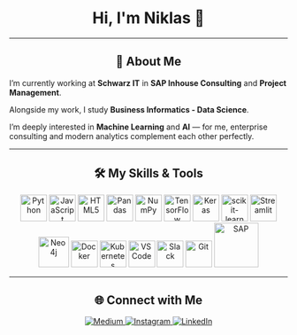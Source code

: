 <h1 align="center">Hi, I'm Niklas 👋</h1>

---
<h2 align="center">🚀 About Me</h2>
<p align="center">

I’m currently working at <b>Schwarz IT</b> in <b>SAP Inhouse Consulting</b> and <b>Project Management</b>.  

Alongside my work, I study <b>Business Informatics - Data Science</b>.  

I’m deeply interested in <b>Machine Learning</b> and <b>AI</b> — for me, enterprise consulting and modern analytics complement each other perfectly.
</p>

---
<h2 align="center">🛠 My Skills & Tools</h2>
<p align="center">
<!-- Core -->
<img src="https://cdn.jsdelivr.net/gh/devicons/devicon/icons/python/python-original.svg" alt="Python" width="48" height="48"/>
<img src="https://cdn.jsdelivr.net/gh/devicons/devicon/icons/javascript/javascript-original.svg" alt="JavaScript" width="48" height="48"/>
<img src="https://cdn.jsdelivr.net/gh/devicons/devicon/icons/html5/html5-original.svg" alt="HTML5" width="48" height="48"/>
<!-- Data / ML -->
<img src="https://cdn.jsdelivr.net/gh/devicons/devicon/icons/pandas/pandas-original.svg" alt="Pandas" width="48" height="48"/>
<img src="https://cdn.jsdelivr.net/gh/devicons/devicon/icons/numpy/numpy-original.svg" alt="NumPy" width="48" height="48"/>
<img src="https://cdn.jsdelivr.net/gh/devicons/devicon/icons/tensorflow/tensorflow-original.svg" alt="TensorFlow" width="48" height="48"/>
<img src="https://cdn.jsdelivr.net/gh/devicons/devicon/icons/keras/keras-original.svg" alt="Keras" width="48" height="48"/>
<img src="https://cdn.jsdelivr.net/gh/devicons/devicon/icons/scikitlearn/scikitlearn-original.svg" alt="scikit-learn" width="48" height="48"/>
<img src="https://avatars.githubusercontent.com/u/45109972?s=200&v=4" alt="Streamlit" width="48" height="48"/>
<!-- Platforms / Tools -->
<img src="https://cdn.jsdelivr.net/gh/devicons/devicon/icons/neo4j/neo4j-original.svg" alt="Neo4j" width="55" height="55"/>
<img src="https://cdn.jsdelivr.net/gh/devicons/devicon/icons/docker/docker-original.svg" alt="Docker" width="48" height="48"/>
<img src="https://cdn.jsdelivr.net/gh/devicons/devicon/icons/kubernetes/kubernetes-plain.svg" alt="Kubernetes" width="48" height="48"/>
<img src="https://cdn.jsdelivr.net/gh/devicons/devicon/icons/vscode/vscode-original.svg" alt="VS Code" width="48" height="48"/>
<img src="https://cdn.jsdelivr.net/gh/devicons/devicon/icons/slack/slack-original.svg" alt="Slack" width="48" height="48"/>
<img src="https://cdn.jsdelivr.net/gh/devicons/devicon/icons/git/git-original.svg" alt="Git" width="48" height="48"/>
<!-- SAP (no devicon – using brand svg) -->
<img src="https://www.sap.com/content/dam/application/shared/logos/sap-logo-svg.svg" alt="SAP" width="80" height="80"/>
</p>

---
<h2 align="center">🌐 Connect with Me</h2>
<p align="center">
<a href="https://medium.com/@yourusername">
<img alt="Medium" src="https://img.shields.io/badge/Medium-12100E?style=for-the-badge&logo=medium&logoColor=white">
</a>
<a href="https://instagram.com/yourusername">
<img alt="Instagram" src="https://img.shields.io/badge/Instagram-E4405F?style=for-the-badge&logo=instagram&logoColor=white">
</a>
<a href="https://linkedin.com/in/yourusername">
<img alt="LinkedIn" src="https://img.shields.io/badge/LinkedIn-0A66C2?style=for-the-badge&logo=linkedin&logoColor=white">
</a>
</p>
 

